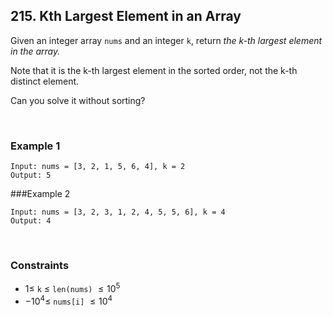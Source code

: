 ## 215. Kth Largest Element in an Array

Given an integer array `nums` and an integer `k`, return _the k-th largest element in the array._

Note that it is the k-th largest element in the sorted order, not the k-th distinct element.

Can you solve it without sorting?

<br>

### Example 1

```
Input: nums = [3, 2, 1, 5, 6, 4], k = 2
Output: 5
```

###Example 2

```
Input: nums = [3, 2, 3, 1, 2, 4, 5, 5, 6], k = 4
Output: 4
```

<br>

### Constraints

- $1 \leqslant$ `k` $\leqslant$ `len(nums)` $\leqslant 10^5$
- $-10^4 \leqslant$ `nums[i]` $\leqslant 10^4$
